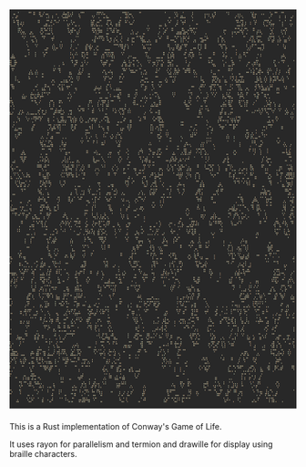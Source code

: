 <h2 align="center">
  <img  src="conway.png" alt="screenshot" width="700" height="700"/>
</h2>

This is a Rust implementation of Conway's Game of Life.

It uses rayon for parallelism and termion and drawille for display using braille characters.
